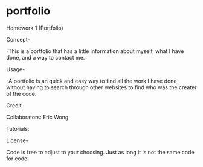 # portfolio
Homework 1 (Portfolio)


Concept-


-This is a portfolio that has a little information about myself, what I have done, and a way to contact me.


Usage-



-A portfolio is an quick and easy way to find all the work I have done without having to search through other websites to find who was the creater of the code.


Credit-



Collaborators: Eric Wong


Tutorials:



License-


Code is free to adjust to your choosing. Just as long it is not the same code for code. 